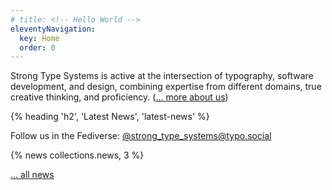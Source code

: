 ```yaml
---
# title: <!-- Hello World -->
eleventyNavigation:
  key: Home
  order: 0
---
```


Strong Type Systems is active at the intersection of typography, software
development, and design, combining expertise from different domains, true
creative thinking, and <span class="nowrap">proficiency.</span> ([… more about us]({{rootpat}}/about))

<section class="news">
{% heading 'h2', 'Latest News', 'latest-news' %}

<p>Follow us in the Fediverse: <a href="https://typo.social/@strong_type_systems"><span style="white-space:nowrap">@strong_type_systems@typo.social</span></a></p>

{% news collections.news, 3 %}

[… all news]({{rootPath}}/news)
</section>



